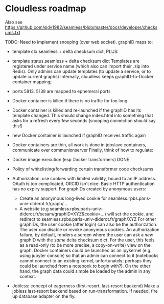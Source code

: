 
Cloudless roadmap
=================

Also see https://github.com/sjdv1982/seamless/blob/master/docs/developer/checksums.txt

  TODO: Need to implement snooping (over web socket).
graphID maps to:
  - template ctx.seamless + delta checksum dict,
    PLUS:
  - template status.seamless + delta checksum dict
  Templates are registered under service name (which also can import their .zip into Redis). Only admins can update templates (to update a service, or to update current graphs)
Internally, cloudless keeps graphID-to-Docker container mapping;
  - ports 5813, 5138 are mapped to ephemeral ports
  - Docker container is killed if there is no traffic for too long
  - Docker container is killed and re-launched if the graphID has its template changed. This should change index.html into something that asks for a refresh every few seconds (snooping connection should say this!)
  - new Docker container is launched if graphID receives traffic again
  - Docker containers are thin, all work is done in jobslave containers,
    communicate over communionserver
Finally, think of how to regulate:
- Docker image execution (esp Docker transformers) DONE
- Policy of whitelisting/forwarding certain transformer code checksums
- Authorization: use cookies with limited validity, bound to an IP address.
 OAuth is too complicated, ORCID isn't nice. Basic HTTP authentication has no expiry support.
For graphIDs created by anonymous users:
  - Create an anonymous long-lived cookie for seamless.rpbs.paris-univ-diderot.fr/graph/...
  - A website (e.g seamless.rpbs.paris-univ-diderot.fr/sesam/graphID=XYZ&cookie=...) will set the cookie,
    and redirect to seamless.rpbs.paris-univ-diderot.fr/graph/XYZ
For other graphIDs, the user cookie (after login) can also be the authorization. The user can disable or revoke
 anonymous cookies.
An authorization failure, by default, renders a screen where the user can ask a *new* graphID with the *same*
delta checksum dict. For the user, this feels as a read-only (to be more precise, a copy-on-write) view on the graph.
Docker containers could be launched as an ipykernel (e.g. using jupyter console) so that an admin can connect
 to it (notebooks cannot connect to an existing kernel, unfortunately; perhaps they could be launched from
 a notebook to begin with?). On the other hand, the graph data could simple be loaded by the admin in any context.


- Jobless: concept of eagerness (first-resort, last-resort backend)
  Make a jobless last-resort backend based on run-transformation. If needed, fire up database adapter on the fly.
